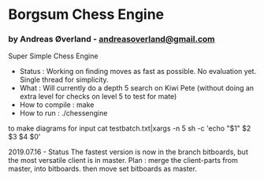 # Borgsum Chess Engine
### by Andreas Øverland - andreasoverland@gmail.com


Super Simple Chess Engine

- Status : Working on finding moves as fast as possible. No evaluation yet. Single thread for simplicity.
- What : Will currently do a depth 5 search on Kiwi Pete (without doing an extra level for checks on level 5 to test for mate)
- How to compile : make
- How to run : ./chessengine

to make diagrams for input
cat testbatch.txt|xargs -n 5  sh -c 'echo \"$1\" $2 $3 $4 $0'  

2019.07.16 - Status
	The fastest version is now in the branch bitboards, but the most versatile client is in master.
	Plan : merge the client-parts from master, into bitboards. then move set bitboards as master.


